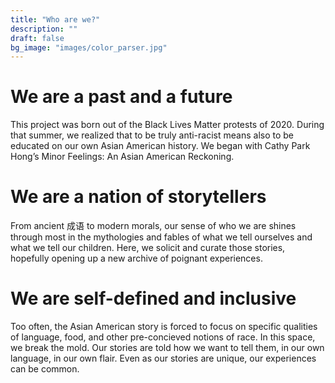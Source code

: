 ```yaml
---
title: "Who are we?"
description: ""
draft: false
bg_image: "images/color_parser.jpg"
---
```


# We are a past and a future

This project was born out of the Black Lives Matter protests of 2020. During that summer, we realized that to be truly anti-racist means also to be educated on our own Asian American history. We began with Cathy Park Hong’s Minor Feelings: An Asian American Reckoning.

# We are a nation of storytellers

From ancient 成语 to modern morals, our sense of who we are shines through most in the mythologies and fables of what we tell ourselves and what we tell our children. Here, we solicit and curate those stories, hopefully opening up a new archive of poignant experiences.

# We are self-defined and inclusive

Too often, the Asian American story is forced to focus on specific qualities of language, food, and other pre-concieved notions of race. In this space, we break the mold. Our stories are told how we want to tell them, in our own language, in our own flair. Even as our stories are unique, our experiences can be common.
